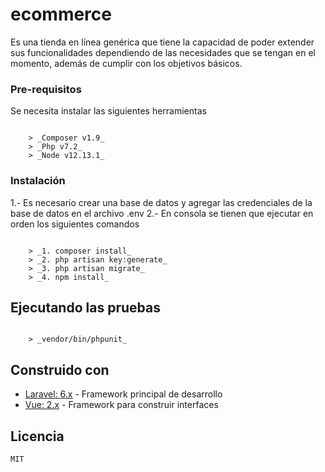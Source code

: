 # ecommerce

Es una tienda en línea genérica que tiene la capacidad de poder extender sus funcionalidades dependiendo de las necesidades que se tengan en el momento, además de cumplir con los objetivos básicos.

### Pre-requisitos

Se necesita instalar las siguientes herramientas

```

    > _Composer v1.9_
    > _Php v7.2_
    > _Node v12.13.1_

```

### Instalación 

1.- Es necesario crear una base de datos y agregar las credenciales de la base de datos en el archivo .env
2.- En consola se tienen que ejecutar en orden los siguientes comandos

```

    > _1. composer install_
    > _2. php artisan key:generate_
    > _3. php artisan migrate_
    > _4. npm install_

```

## Ejecutando las pruebas

```
    
    > _vendor/bin/phpunit_

```


## Construido con 

* [Laravel: 6.x](https://laravel.com/docs/6.x) - Framework principal de desarrollo
* [Vue: 2.x](https://vuejs.org/) - Framework para construir interfaces


## Licencia

```
MIT
```
